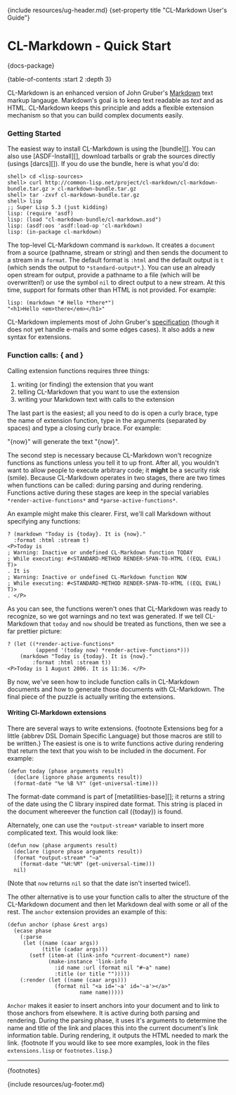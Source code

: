 {include resources/ug-header.md}
{set-property title "CL-Markdown User's Guide"}

# CL-Markdown - Quick Start

{docs-package}

{table-of-contents :start 2 :depth 3}

CL-Markdown is an enhanced version of John Gruber's [Markdown][] text 
markup langauge. Markdown's goal is to keep text readable as *text* and 
as HTML. CL-Markdown keeps this principle and adds a flexible extension 
mechanism so that you can build complex documents easily.

 [Markdown]: http://daringfireball.net/projects/markdown/
 

### Getting Started

The easiest way to install CL-Markdown is using the
[bundle][]. You can also use [ASDF-Install][], download
tarballs or grab the sources directly (usings [darcs][]). If
you do use the bundle, here is what you'd do:

    shell> cd <lisp-sources>
    shell> curl http://common-lisp.net/project/cl-markdown/cl-markdown-bundle.tar.gz > cl-markdown-bundle.tar.gz
    shell> tar -zxvf cl-markdown-bundle.tar.gz
    shell> lisp
    ;; Super Lisp 5.3 (just kidding)
    lisp: (require 'asdf)
    lisp: (load "cl-markdown-bundle/cl-markdown.asd")
    lisp: (asdf:oos 'asdf:load-op 'cl-markdown)
    lisp: (in-package cl-markdown)

The top-level CL-Markdown command is `markdown`. It creates a
`document` from a source (pathname, stream or string) and
then sends the document to a stream in a `format`. The
default format is `:html` and the default output is `t`
(which sends the output to `*standard-output*`.). You can use
an already open stream for output, provide a pathname to a
file (which will be overwritten!) or use the symbol `nil` to
direct output to a new stream. At this time, support for
formats other than HTML is not provided. For example:

    lisp: (markdown "# Hello *there*")
    "<h1>Hello <em>there</em></h1>"

CL-Markdown implements most of John Gruber's
[specification][markdown-specification] (though it does not
yet handle e-mails and some edges cases). It also adds a new
syntax for extensions.

 [markdown-specification]: http://daringfireball.net/projects/markdown/syntax

### Function calls: \{ and \}

Calling extension functions requires three things:

1. writing (or finding) the extension that you want
2. telling CL-Markdown that you want to use the extension
3. writing your Markdown text with calls to the extension

The last part is the easiest; all you need to do is open a
curly brace, type the name of extension function, type in the
arguments (separated by spaces) and type a closing curly
brace. For example:

"\{now\}" will generate the text "{now}".

The second step is necessary because CL-Markdown won't
recognize functions as functions unless you tell it to up
front. After all, you wouldn't want to allow people to
execute arbitrary code; it **might** be a security risk
(smile). Because CL-Markdown operates in two stages, there
are two times when functions can be called: during parsing
and during rendering. Functions active during these stages
are keep in the special variables `*render-active-functions*`
and `*parse-active-functions*`.

An example might make this clearer. First, we'll call Markdown
without specifying any functions:

    ? (markdown "Today is {today}. It is {now}." 
      :format :html :stream t)
    <P>Today is 
    ; Warning: Inactive or undefined CL-Markdown function TODAY
    ; While executing: #<STANDARD-METHOD RENDER-SPAN-TO-HTML ((EQL EVAL) T)>
    . It is 
    ; Warning: Inactive or undefined CL-Markdown function NOW
    ; While executing: #<STANDARD-METHOD RENDER-SPAN-TO-HTML ((EQL EVAL) T)>
    . </P>
    
As you can see, the functions weren't ones that CL-Markdown was ready
to recognize, so we got warnings and no text was generated. If we
tell CL-Markdown that `today` and `now` should be treated as
functions, then we see a far prettier picture:

    ? (let ((*render-active-functions* 
             (append '(today now) *render-active-functions*)))
        (markdown "Today is {today}. It is {now}." 
            :format :html :stream t))
    <P>Today is 1 August 2006. It is 11:36. </P>

By now, we've seen how to include function calls in CL-Markdown
documents and how to generate those documents with CL-Markdown. The
final piece of the puzzle is actually writing the extensions.


#### Writing Cl-Markdown extensions

There are several ways to write extensions. {footnote
Extensions beg for a little {abbrev DSL Domain Specific
Language} but those macros are still to be written.} The
easiest is one is to write functions active during rendering
that return the text that you wish to be included in the
document. For example:

    (defun today (phase arguments result)
      (declare (ignore phase arguments result))
      (format-date "%e %B %Y" (get-universal-time)))

The format-date command is part of [metatilities-base][]; it
returns a string of the date using the C library inspired
date format. This string is placed in the document whereever
the function call (\{today\}) is found.



Alternately, one can use the `*output-stream*` variable to
insert more complicated text. This would look like:

    (defun now (phase arguments result)
      (declare (ignore phase arguments result))
      (format *output-stream* "~a" 
        (format-date "%H:%M" (get-universal-time)))
      nil)

(Note that `now` returns `nil` so that the date isn't inserted
twice!).

The other alternative is to use your function calls to alter
the structure of the CL-Markdown document and then let
Markdown deal with some or all of the rest. The `anchor`
extension provides an example of this:

    (defun anchor (phase &rest args)
      (ecase phase
        (:parse
         (let ((name (caar args))
               (title (cadar args)))
           (setf (item-at (link-info *current-document*) name)
                 (make-instance 'link-info
                   :id name :url (format nil "#~a" name) 
                   :title (or title "")))))
        (:render (let ((name (caar args)))
                   (format nil "<a id='~a' id='~a'></a>"
                           name name)))))

`Anchor` makes it easier to insert anchors into your document
and to link to those anchors from elsewhere. It is active
during both parsing and rendering. During the parsing phase,
it uses it's arguments to determine the name and title of the
link and places this into the current document's link
information table. During rendering, it outputs the HTML
needed to mark the link. {footnote If you would like to see
more examples, look in the files `extensions.lisp` or
`footnotes.lisp`.}

<hr>

{footnotes}

{include resources/ug-footer.md}
